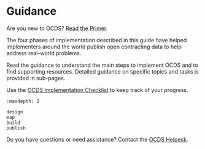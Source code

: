 # Guidance

Are you new to OCDS? [Read the Primer](../primer/index).

The four phases of implementation described in this guide have helped implementers around the world publish open contracting data to help address real-world problems.

Read the guidance to understand the main steps to implement OCDS and to find supporting resources. Detailed guidance on specific topics and tasks is provided in sub-pages.

Use the [OCDS Implementation Checklist](https://www.open-contracting.org/resources/ocds-implementation-checklist) to keep track of your progress.

```{toctree}
:maxdepth: 2

design
map
build
publish
```

Do you have questions or need assistance? Contact the [OCDS Helpesk](../support/index).

